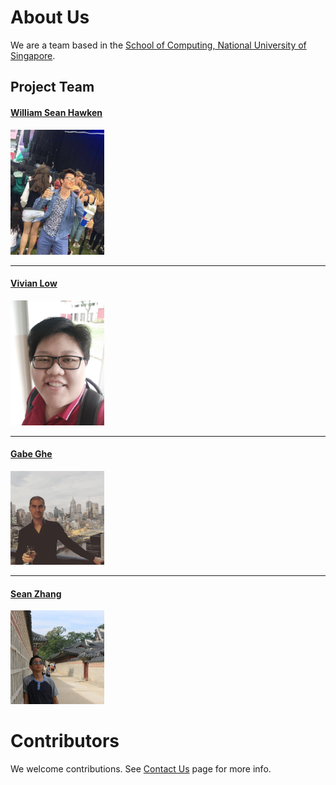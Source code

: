 # About Us

We are a team based in the [School of Computing, National University of Singapore](http://www.comp.nus.edu.sg).

## Project Team

#### [William Sean Hawken](http://github.com/torasian)  <br>
<img src="images/WilliamHawken.jpg" width="150"><br>


-----

#### [Vivian Low](http://github.com/sunset1215)
<img src="images/VivianLow.jpg" width="150"><br>


-----

#### [Gabe Ghe](http://github.com/GabrielGhe) 
<img src="images/GabeGhe.jpg" width="150"><br>


-----

#### [Sean Zhang](http://github.com/puzzledsean)
<img src="images/SeanZhang.jpg" width="150"><br>



# Contributors

We welcome contributions. See [Contact Us](ContactUs.md) page for more info.

